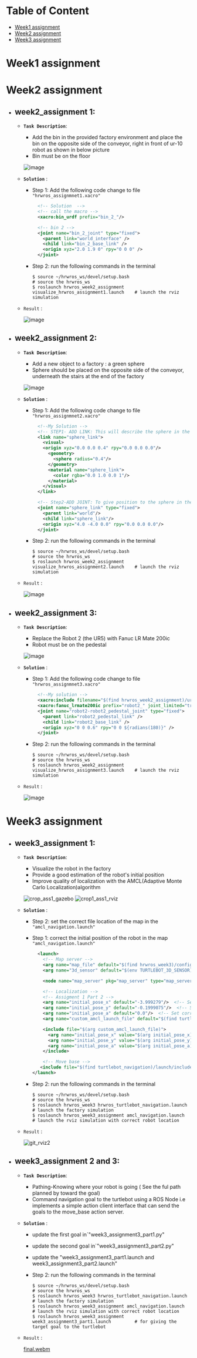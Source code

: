 # Table of Content
 *  [Week1 assignment](#week1-assignment)
 *  [Week2 assignment](#week2-assignment)
 *  [Week3 assignment](#week3-assignment)








# Week1 assignment





# Week2 assignment

- ## week2_assignment 1:
   * **`Task Description`**: 
      * Add the bin in the provided factory environment and place the bin on the opposite side of the conveyor, right in front of ur-10 robot as shown in below picture
      * Bin must be on the floor
      
      ![image](https://user-images.githubusercontent.com/62834697/190726102-e94cef6e-8385-4f63-a4c2-8f701b982474.png)
      
   * **`Solution`** :
      * Step 1: Add the following code change to file `"hrwros_assignmnet1.xacro"`
      
        ```xml
          <!-- Solution  -->
          <!-- call the macro -->
          <xacro:bin_urdf prefix="bin_2_"/>

          <!-- bin 2 -->
          <joint name="bin_2_joint" type="fixed">
            <parent link="world_interface" />
            <child link="bin_2_base_link" />
            <origin xyz="2.0 1.9 0" rpy="0 0 0" />
          </joint>
        ```
      * Step 2: run the following commands in the terminal
        ```shell
        $ source ~/hrwros_ws/devel/setup.bash                                      # source the hrwros_ws
        $ roslaunch hrwros_week2_assignment visualize_hrwros_assignment1.launch    # launch the rviz simulation
        
        ```
  * `Result` : 
  
      ![image](https://user-images.githubusercontent.com/62834697/190728869-b02af5c8-34d9-4501-8801-3a8c72d8afaf.png)

- ## week2_assignment 2:
   * **`Task Description`**: 
      * Add a new object to a factory : a green sphere
      * Sphere should be placed on the opposite side of the conveyor, underneath the stairs at the end of the factory
      
      ![image](https://user-images.githubusercontent.com/62834697/190731996-26c40d98-d2ce-4562-94b1-f980c6acef1c.png)

      
   * **`Solution`** :
      * Step 1: Add the following code change to file `"hrwros_assignmnet2.xacro"`
      
        ```xml
          <!--My Solution -->
          <!-- STEP1- ADD LINK: This will describe the sphere in the world -->
          <link name="sphere_link">
            <visual>
            <origin xyz="0.0 0.0 0.4" rpy="0.0 0.0 0.0"/>
              <geometry>
                <sphere radius="0.4"/>
              </geometry>
              <material name="sphere_link">
                <color rgba="0.0 1.0 0.0 1"/>
              </material>
            </visual>
          </link>

          <!-- Step2-ADD JOINT: To give position to the sphere in the link -->
          <joint name="sphere_link" type="fixed">
            <parent link="world"/>
            <child link="sphere_link"/>
            <origin xyz="4.0 -4.0 0.0" rpy="0.0 0.0 0.0"/>
          </joint>
        ```
      * Step 2: run the following commands in the terminal
        ```shell
        $ source ~/hrwros_ws/devel/setup.bash                                      # source the hrwros_ws
        $ roslaunch hrwros_week2_assignment visualize_hrwros_assignment2.launch    # launch the rviz simulation
        
        ```
  * `Result` : 
  
      ![image](https://user-images.githubusercontent.com/62834697/190730821-8f3d7b20-507e-4074-aa11-f126f2cae48c.png)

- ## week2_assignment 3:
   * **`Task Description`**: 
      * Replace the Robot 2 (the UR5) with Fanuc LR Mate 200ic
      * Robot must be on the pedestal
      
      ![image](https://user-images.githubusercontent.com/62834697/190734934-984d8600-0436-4d1a-b204-ceb3683b4baa.png)

      
   * **`Solution`** :
      * Step 1: Add the following code change to file `"hrwros_assignmnet3.xacro"`
      
        ```xml
          <!--My solution -->
          <xacro:include filename="$(find hrwros_week2_assignment)/urdf/robot/lrmate200ic_macro.xacro"/>
          <xacro:fanuc_lrmate200ic prefix="robot2_" joint_limited="true"/>
          <joint name="robot2-robot2_pedestal_joint" type="fixed">
            <parent link="robot2_pedestal_link" />
            <child link="robot2_base_link" />
            <origin xyz="0 0 0.6" rpy="0 0 ${radians(180)}" />
          </joint>
        ```
      * Step 2: run the following commands in the terminal
        ```shell
        $ source ~/hrwros_ws/devel/setup.bash                                      # source the hrwros_ws
        $ roslaunch hrwros_week2_assignment visualize_hrwros_assignment3.launch    # launch the rviz simulation
        
        ```
  * `Result` : 
  
      ![image](https://user-images.githubusercontent.com/62834697/190739225-f9143bad-8d89-4fc9-8420-3f76d24c59fc.png)

# Week3 assignment

- ## week3_assignment 1:
   * **`Task Description`**: 
      * Visualize the robot in the factory 
      * Provide a good estimation of the robot's initial position
      * Improve quality of localization with the AMCL(Adaptive Monte Carlo Localization)algorithm
      
     ![crop_ass1_gazebo](https://user-images.githubusercontent.com/62834697/191616113-d19c8a19-347e-4734-968c-1d2194c10b8e.png)     ![crop1_ass1_rviz](https://user-images.githubusercontent.com/62834697/191616797-65bc599b-83b2-464a-b53d-c9372ea261f6.png)




      
   * **`Solution`** :
      * Step 2: set the correct file location of the map in the `"amcl_navigation.launch"`
      * Step 1: correct the initial position of the robot in the map `"amcl_navigation.launch"`
      
        ```xml
          <launch>
            <!-- Map server -->
            <arg name="map_file" default="$(find hrwros_week3)/config/map_factory_v1.yaml"/>  <!-- Set correct map file -->
            <arg name="3d_sensor" default="$(env TURTLEBOT_3D_SENSOR)"/>  <!-- r200, kinect, asus_xtion_pro -->

            <node name="map_server" pkg="map_server" type="map_server" args="$(arg map_file)" />

            <!-- Localization -->
            <!-- Assigment 1 Part 2 -->
            <arg name="initial_pose_x" default="-3.999279"/>  <!-- Set correct initial pose x -->
            <arg name="initial_pose_y" default="-0.1999075"/>  <!-- Set correct initial pose y -->
            <arg name="initial_pose_a" default="0.0"/>  <!-- Set correct initial angle  -->
            <arg name="custom_amcl_launch_file" default="$(find turtlebot_navigation)/launch/includes/amcl/$(arg 3d_sensor)_amcl.launch.xml"/>

            <include file="$(arg custom_amcl_launch_file)">
              <arg name="initial_pose_x" value="$(arg initial_pose_x)"/>
              <arg name="initial_pose_y" value="$(arg initial_pose_y)"/>
              <arg name="initial_pose_a" value="$(arg initial_pose_a)"/>
            </include>

            <!-- Move base -->
           <include file="$(find turtlebot_navigation)/launch/includes/move_base.launch.xml"/>
        </launch>  
        ```
      * Step 2: run the following commands in the terminal
        ```shell
        $ source ~/hrwros_ws/devel/setup.bash                                      # source the hrwros_ws
        $ roslaunch hrwros_week3 hrwros_turtlebot_navigation.launch                # launch the factory simulation
        $ roslaunch hrwros_week3_assignment amcl_navigation.launch                 # launch the rviz simulation with correct robot location 
        ```
  
    * `Result` : 
  
      ![git_rviz2](https://user-images.githubusercontent.com/62834697/191618072-563a7f26-993e-4dc0-a503-10a092d4bebc.png)

- ## week3_assignment 2 and 3:
   * **`Task Description`**: 
      * Pathing-Knowing where your robot is going ( See the ful path planned by toward the goal)
      * Command navigation goal to the turtlebot using a ROS Node i.e implements a simple action client interface that can send the goals to the move_base action server.
      
      
   * **`Solution`** :
      * update the first goal in`"week3_assignment3_part1.py"
      * update the second goal in`"week3_assignment3_part2.py"
      * update the "week3_assignment3_part1.launch and week3_assignment3_part2.launch"

      * Step 2: run the following commands in the terminal
        ```shell
        $ source ~/hrwros_ws/devel/setup.bash                                      # source the hrwros_ws
        $ roslaunch hrwros_week3 hrwros_turtlebot_navigation.launch                # launch the factory simulation
        $ roslaunch hrwros_week3_assignment amcl_navigation.launch                 # launch the rviz simulation with correct robot location 
        $ roslaunch hrwros_week3_assignment week3_assignment3_part1.launch         # for giving the target goal to the turtlebot
        ```
  
    * `Result` : 
  
      [final.webm](https://user-images.githubusercontent.com/62834697/191841699-417cac17-cceb-44f9-ace4-b39d79a66b06.webm)






  
  
